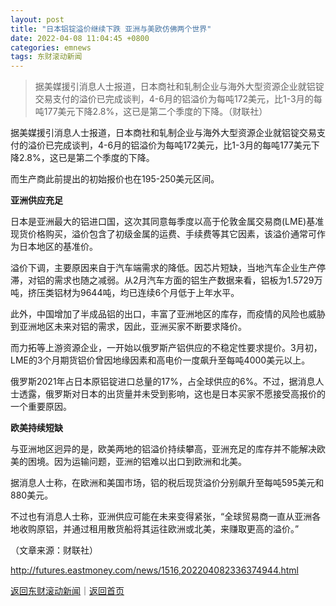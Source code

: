 ```yaml
---
layout: post
title: "日本铝锭溢价继续下跌 亚洲与美欧仿佛两个世界"
date: 2022-04-08 11:04:45 +0800
categories: emnews
tags: 东财滚动新闻
---
```

> 据美媒援引消息人士报道，日本商社和轧制企业与海外大型资源企业就铝锭交易支付的溢价已完成谈判，4-6月的铝溢价为每吨172美元，比1-3月的每吨177美元下降2.8%，这已是第二个季度的下降。（财联社）

<p>据美媒援引消息人士报道，日本商社和轧制企业与海外大型资源企业就铝锭交易支付的溢价已完成谈判，4-6月的铝溢价为每吨172美元，比1-3月的每吨177美元下降2.8%，这已是第二个季度的下降。</p>
 <p>而生产商此前提出的初始报价也在195-250美元区间。</p>
 <p><strong>亚洲供应充足</strong></p>
 <p>日本是亚洲最大的铝进口国，这次其同意每季度以高于伦敦金属交易商(LME)基准现货价格购买，溢价包含了初级金属的运费、手续费等其它因素，该溢价通常可作为日本地区的基准价。</p>
 <p>溢价下调，主要原因来自于汽车端需求的降低。因芯片短缺，当地汽车企业生产停滞，对铝的需求也随之减弱。从2月汽车方面的铝生产数据来看，铝板为1.5729万吨，挤压类铝材为9644吨，均已连续6个月低于上年水平。</p>
 <p>此外，中国增加了半成品铝的出口，丰富了亚洲地区的库存，而疫情的风险也威胁到亚洲地区未来对铝的需求，因此，亚洲买家不断要求降价。</p>
 <p>而力拓等上游资源企业，一开始以俄罗斯产铝供应的不稳定性要求提价。3月初，LME的3个月期货铝价曾因地缘因素和高电价一度飙升至每吨4000美元以上。</p>
 <p>俄罗斯2021年占日本原铝锭进口总量的17%，占全球供应的6%。不过，据消息人士透露，俄罗斯对日本的出货量并未受到影响，这也是日本买家不愿接受高报价的一个重要原因。</p>
 <p><strong>欧美持续短缺</strong></p>
 <p>与亚洲地区迥异的是，欧美两地的铝溢价持续攀高，亚洲充足的库存并不能解决欧美的困境。因为运输问题，亚洲的铝难以出口到欧洲和北美。</p>
 <p>据消息人士称，在欧洲和美国市场，铝的税后现货溢价分别飙升至每吨595美元和880美元。</p>
 <p>不过也有消息人士称，亚洲供应可能在未来变得紧张，“全球贸易商一直从亚洲各地收购原铝，并通过租用散货船将其运往欧洲或北美，来赚取更高的溢价。”</p><p class="em_media">（文章来源：财联社）</p>

<http://futures.eastmoney.com/news/1516,202204082336374944.html>

[返回东财滚动新闻](//finews.withounder.com/emnews/)｜[返回首页](//finews.withounder.com/)